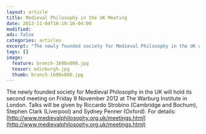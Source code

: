 ```yaml
---
layout: article
title: Medieval Philosophy in the UK Meeting
date: 2012-11-04T16:19:16-04:00
modified:
ads: false
categories: articles
excerpt: "The newly founded society for Medieval Philosophy in the UK will hold its second meeting on Friday 9 November 2012."
tags: []
image:
  feature: branch-1600x800.jpg
  teaser: edinburgh.jpg
  thumb: branch-1600x800.jpg
---
```


The newly founded society for Medieval Philosophy in the UK will hold its second meeting on Friday 9 November 2012 at The Warburg Institute in London. Talks will be given by Riccardo Strobino (Cambridge and Bochum), Stephen Clark (Liverpool) and Sydney Penner (Oxford). For details: [http://www.medievalphilosophy.org.uk/meetings.html](http://www.medievalphilosophy.org.uk/meetings.html)